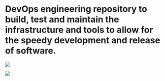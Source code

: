 # DevOps engineering repository to build, test and maintain the infrastructure and tools to allow for the speedy development and release of software.
![](https://www.tutorialkart.com/wp-content/uploads/2017/10/bash-shell-tutorial.png)

![](https://shalb.com/wp-content/uploads/2019/11/Devops1-1024x669.jpeg)
